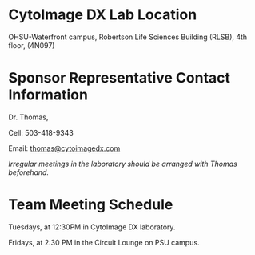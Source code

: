 # CytoImage DX Lab Location
OHSU-Waterfront campus, Robertson Life Sciences Building (RLSB), 4th floor, (4N097)

# Sponsor Representative Contact Information
Dr. Thomas,

Cell: 503-418-9343

Email: thomas@cytoimagedx.com

_Irregular meetings in the laboratory should be arranged with Thomas beforehand._ 

# Team Meeting Schedule
Tuesdays, at 12:30PM in CytoImage DX laboratory.

Fridays, at 2:30 PM in the Circuit Lounge on PSU campus.

<!---
# Microscope: 
Zeiss AxioImager M2 upright. 
// Erase all // lines if you choose to add this hardware info back in.
Go to the datasheet by clicking [here](https://www.zeiss.com/microscopy/us/products/light-microscopes/axio-imager-2-for-biology.html).
//
# Computer: 
Dell precision T3500, with Xeon R CPU 3530 @2.8 GHz, 2 GB RAM.
//
OS is Windows XP professional service pack 3;  x32 bit version.
//
# XY stage: 
Marshauser Wetxiar GmbH & Co KG
//
Type: EK 75x50 mot. Tango CZ EMV
//
http://www.marzhauser.com/en/products/measuring-stages/manual-measuring-stages/ek-mr-series.html
//
Microscope measuring stages of the MTM-MR 75 x 50 _family?_
//
Serial No: 11102018
# Camera:  
//
Photometrics CoolSnap ES2.
//
Manual: https://www.photometrics.com/support/pdfs/manuals/CoolSNAPcf2ES2EZManual.pdf
//
Datasheet: https://www.photometrics.com/products/ccdcams/coolsnap_es2.php 
//
Serial No: A09M821001
---> 



    

